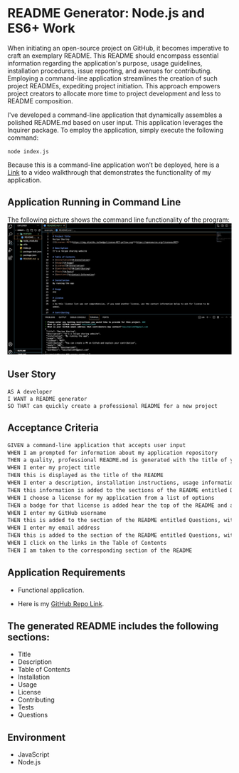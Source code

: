 # README Generator: Node.js and ES6+ Work

When initiating an open-source project on GitHub, it becomes imperative to craft an exemplary README. This README should encompass essential information regarding the application's purpose, usage guidelines, installation procedures, issue reporting, and avenues for contributing. Employing a command-line application streamlines the creation of such project READMEs, expediting project initiation. This approach empowers project creators to allocate more time to project development and less to README composition.

I've developed a command-line application that dynamically assembles a polished README.md based on user input. This application leverages the Inquirer package. To employ the application, simply execute the following command:

```
node index.js
```

Because this is a command-line application won’t be deployed, here is a <a href="https://drive.google.com/file/d/1VWWWcUwy8Li_TuWUN21cfA7TWxyq-Opn/view?usp=drive_link" target="_blank">Link</a> to a video walkthrough that demonstrates the functionality of my application.

## Application Running in Command Line
The following picture shows the command line functionality of the program:
![README](FunctionalityREADME.png)


## User Story

```
AS A developer
I WANT a README generator
SO THAT can quickly create a professional README for a new project
```

## Acceptance Criteria

```md
GIVEN a command-line application that accepts user input
WHEN I am prompted for information about my application repository
THEN a quality, professional README.md is generated with the title of your project and sections entitled Description, Table of Contents, Installation, Usage, License, Contributing, Tests, and Questions
WHEN I enter my project title
THEN this is displayed as the title of the README
WHEN I enter a description, installation instructions, usage information, contribution guidelines, and test instructions
THEN this information is added to the sections of the README entitled Description, Installation, Usage, Contributing, and Tests
WHEN I choose a license for my application from a list of options
THEN a badge for that license is added hear the top of the README and a notice is added to the section of the README entitled License that explains which license the application is covered under
WHEN I enter my GitHub username
THEN this is added to the section of the README entitled Questions, with a link to my GitHub profile
WHEN I enter my email address
THEN this is added to the section of the README entitled Questions, with instructions on how to reach me with additional questions
WHEN I click on the links in the Table of Contents
THEN I am taken to the corresponding section of the README
```

## Application Requirements

* Functional application.

* Here is my <a href="https://github.com/basitmalik97/README-Generator" target="_blank">GitHub Repo Link</a>.

## The generated README includes the following sections: 

  * Title
  * Description
  * Table of Contents
  * Installation
  * Usage
  * License
  * Contributing
  * Tests
  * Questions


## Environment
* JavaScript
* Node.js
